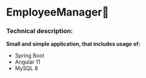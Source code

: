 # EmployeeManager:green_book:

### Technical description:
**Small and simple application, that includes usage of:**
- Spring Boot
- Angular 11
- MySQL 8
